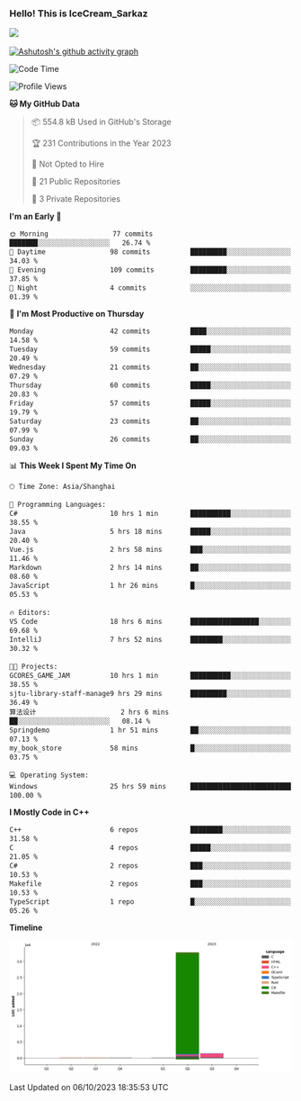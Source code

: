 ### Hello! This is IceCream_Sarkaz

![](https://github-readme-stats.vercel.app/api?username=Huang-Yuhan&theme=dark)

[![Ashutosh's github activity graph](https://github-readme-activity-graph.vercel.app/graph?username=Huang-Yuhan&bg_color=000000&color=ffffff&line=c061cb&point=c64600&area=true&hide_border=true)](https://github.com/ashutosh00710/github-readme-activity-graph)


<!--START_SECTION:waka-->
![Code Time](http://img.shields.io/badge/Code%20Time-280%20hrs%2035%20mins-blue)

![Profile Views](http://img.shields.io/badge/Profile%20Views-2-blue)

**🐱 My GitHub Data** 

> 📦 554.8 kB Used in GitHub's Storage 
 > 
> 🏆 231 Contributions in the Year 2023
 > 
> 🚫 Not Opted to Hire
 > 
> 📜 21 Public Repositories 
 > 
> 🔑 3 Private Repositories 
 > 
**I'm an Early 🐤** 

```text
🌞 Morning                77 commits          ███████░░░░░░░░░░░░░░░░░░   26.74 % 
🌆 Daytime                98 commits          █████████░░░░░░░░░░░░░░░░   34.03 % 
🌃 Evening                109 commits         █████████░░░░░░░░░░░░░░░░   37.85 % 
🌙 Night                  4 commits           ░░░░░░░░░░░░░░░░░░░░░░░░░   01.39 % 
```
📅 **I'm Most Productive on Thursday** 

```text
Monday                   42 commits          ████░░░░░░░░░░░░░░░░░░░░░   14.58 % 
Tuesday                  59 commits          █████░░░░░░░░░░░░░░░░░░░░   20.49 % 
Wednesday                21 commits          ██░░░░░░░░░░░░░░░░░░░░░░░   07.29 % 
Thursday                 60 commits          █████░░░░░░░░░░░░░░░░░░░░   20.83 % 
Friday                   57 commits          █████░░░░░░░░░░░░░░░░░░░░   19.79 % 
Saturday                 23 commits          ██░░░░░░░░░░░░░░░░░░░░░░░   07.99 % 
Sunday                   26 commits          ██░░░░░░░░░░░░░░░░░░░░░░░   09.03 % 
```


📊 **This Week I Spent My Time On** 

```text
🕑︎ Time Zone: Asia/Shanghai

💬 Programming Languages: 
C#                       10 hrs 1 min        ██████████░░░░░░░░░░░░░░░   38.55 % 
Java                     5 hrs 18 mins       █████░░░░░░░░░░░░░░░░░░░░   20.40 % 
Vue.js                   2 hrs 58 mins       ███░░░░░░░░░░░░░░░░░░░░░░   11.46 % 
Markdown                 2 hrs 14 mins       ██░░░░░░░░░░░░░░░░░░░░░░░   08.60 % 
JavaScript               1 hr 26 mins        █░░░░░░░░░░░░░░░░░░░░░░░░   05.53 % 

🔥 Editors: 
VS Code                  18 hrs 6 mins       █████████████████░░░░░░░░   69.68 % 
IntelliJ                 7 hrs 52 mins       ████████░░░░░░░░░░░░░░░░░   30.32 % 

🐱‍💻 Projects: 
GCORES_GAME_JAM          10 hrs 1 min        ██████████░░░░░░░░░░░░░░░   38.55 % 
sjtu-library-staff-manage9 hrs 29 mins       █████████░░░░░░░░░░░░░░░░   36.49 % 
算法设计                     2 hrs 6 mins        ██░░░░░░░░░░░░░░░░░░░░░░░   08.14 % 
Springdemo               1 hr 51 mins        ██░░░░░░░░░░░░░░░░░░░░░░░   07.13 % 
my_book_store            58 mins             █░░░░░░░░░░░░░░░░░░░░░░░░   03.75 % 

💻 Operating System: 
Windows                  25 hrs 59 mins      █████████████████████████   100.00 % 
```

**I Mostly Code in C++** 

```text
C++                      6 repos             ████████░░░░░░░░░░░░░░░░░   31.58 % 
C                        4 repos             █████░░░░░░░░░░░░░░░░░░░░   21.05 % 
C#                       2 repos             ███░░░░░░░░░░░░░░░░░░░░░░   10.53 % 
Makefile                 2 repos             ███░░░░░░░░░░░░░░░░░░░░░░   10.53 % 
TypeScript               1 repo              █░░░░░░░░░░░░░░░░░░░░░░░░   05.26 % 
```



**Timeline**

![Lines of Code chart](https://raw.githubusercontent.com/Huang-Yuhan/Huang-Yuhan/main/assets/bar_graph.png)


 Last Updated on 06/10/2023 18:35:53 UTC
<!--END_SECTION:waka-->
